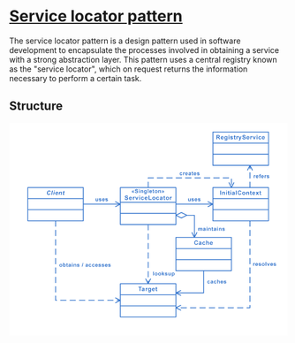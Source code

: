 # [Service locator pattern](https://en.wikipedia.org/wiki/Service_locator_pattern)
The service locator pattern is a design pattern used in software development to encapsulate the processes involved in obtaining a service with a strong abstraction layer. This pattern uses a central registry known as the "service locator", which on request returns the information necessary to perform a certain task.

## Structure
<img src="./Structure.png" />
